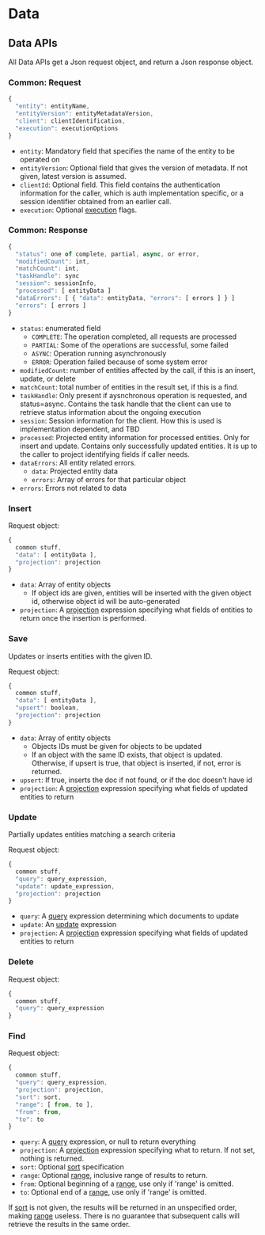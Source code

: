 # Data

## Data APIs

All Data APIs get a Json request object, and return a Json response
object.

### Common: Request

```javascript
{
  "entity": entityName,
  "entityVersion": entityMetadataVersion,
  "client": clientIdentification,
  "execution": executionOptions
}
```

* `entity`: Mandatory field that specifies the name of the
  entity to be operated on
* `entityVersion`: Optional field that gives the version of
  metadata. If not given, latest version is assumed.
* `clientId`: Optional field. This field contains the authentication
  information for the caller, which is auth implementation
  specific, or a session identifier obtained from an earlier call.
* `execution`: Optional [execution](execution.md) flags.


### Common: Response

```javascript
{
  "status": one of complete, partial, async, or error,
  "modifiedCount": int,
  "matchCount": int,
  "taskHandle": sync
  "session": sessionInfo,
  "processed": [ entityData ]
  "dataErrors": [ { "data": entityData, "errors": [ errors ] } ]
  "errors": [ errors ]
}
```
* `status`: enumerated field
  * `COMPLETE`: The operation completed, all requests are processed
  * `PARTIAL`: Some of the operations are successful, some failed
  * `ASYNC`: Operation running asynchronously
  * `ERROR`: Operation failed because of some system error
* `modifiedCount`: number of entities affected by the call,
  if this is an insert, update, or delete
* `matchCount`: total number of entities in the result set,
  if this is a find.
* `taskHandle`: Only present if aysnchronous operation is
  requested, and status=async. Contains the task handle that
  the client can use to retrieve status information about the
  ongoing execution
* `session`: Session information for the client. How this is
  used is implementation dependent, and TBD
* `processed`: Projected entity information for processed entities.
  Only for insert and update. Contains only successfully updated
  entities. It is up to the caller to project identifying fields
  if caller needs.
* `dataErrors`: All entity related errors.
  * `data`: Projected entity data
  * `errors`: Array of errors for that particular object
* `errors`: Errors not related to data


### Insert

Request object:
```javascript
{
  common stuff,
  "data": [ entityData ],
  "projection": projection
}
```
* `data`: Array of entity objects
  * If object ids are given, entities will be inserted
    with the given object id, otherwise object id will be auto-generated
* `projection`: A [projection](projection.md) expression specifying what fields of entities
  to return once the insertion is performed.

### Save

Updates or inserts entities with the given ID.

Request object:
```javascript
{
  common stuff,
  "data": [ entityData ],
  "upsert": boolean,
  "projection": projection
}
```
* `data`: Array of entity objects
  * Objects IDs must be given for objects to be updated
  * If an object with the same ID exists, that object is updated.
    Otherwise, if upsert is true, that object is inserted, if not,
    error is returned.
* `upsert`: If true, inserts the doc if not found, or if the doc
  doesn't have id
* `projection`: A [projection](projection.md) expression specifying what fields of updated
  entities to return

### Update

Partially updates entities matching a search criteria

Request object:
```javascript
{
  common stuff,
  "query": query_expression,
  "update": update_expression,
  "projection": projection
}
```
* `query`: A [query](query.md) expression determining which documents to update
* `update`: An [update](update.md) expression
* `projection`: A [projection](projection.md) expression specifying what fields of updated
  entities to return

### Delete

Request object:
```javascript
{
  common stuff,
  "query": query_expression
}
```

### Find

Request object:
```javascript
{
  common stuff,
  "query": query_expression,
  "projection": projection,
  "sort": sort,
  "range": [ from, to ],
  "from": from,
  "to": to
}
```
* `query`: A [query](query.md) expression, or null to return everything
* `projection`: A [projection](projection.md) expression specifying what to return.  If not set, nothing is returned.
* `sort`: Optional [sort](sort.md) specification
* `range`: Optional [range](range.md), inclusive range of results to return.
* `from`: Optional beginning of a [range](range.md), use only if 'range' is omitted.
* `to`: Optional end of a [range](range.md), use only if 'range' is omitted.

If [sort](sort.md) is not given, the results will be returned in an
unspecified order, making [range](range.md) useless. There is no guarantee
that subsequent calls will retrieve the results in the same order.

